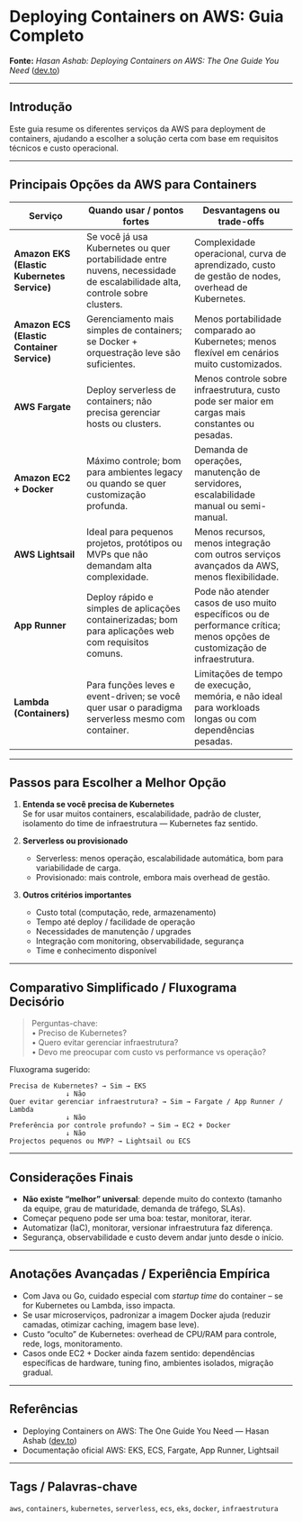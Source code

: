 # Deploying Containers on AWS: Guia Completo

**Fonte:** *Hasan Ashab: Deploying Containers on AWS: The One Guide You Need* ([dev.to](https://dev.to/hasan_ashab/deploying-containers-on-aws-the-one-guide-you-need-18mc))

---

## Introdução

Este guia resume os diferentes serviços da AWS para deployment de containers, ajudando a escolher a solução certa com base em requisitos técnicos e custo operacional.

---

## Principais Opções da AWS para Containers

| Serviço | Quando usar / pontos fortes | Desvantagens ou trade-offs |
|---|---|---|
| **Amazon EKS (Elastic Kubernetes Service)** | Se você já usa Kubernetes ou quer portabilidade entre nuvens, necessidade de escalabilidade alta, controle sobre clusters. | Complexidade operacional, curva de aprendizado, custo de gestão de nodes, overhead de Kubernetes. |
| **Amazon ECS (Elastic Container Service)** | Gerenciamento mais simples de containers; se Docker + orquestração leve são suficientes. | Menos portabilidade comparado ao Kubernetes; menos flexível em cenários muito customizados. |
| **AWS Fargate** | Deploy serverless de containers; não precisa gerenciar hosts ou clusters. | Menos controle sobre infraestrutura, custo pode ser maior em cargas mais constantes ou pesadas. |
| **Amazon EC2 + Docker** | Máximo controle; bom para ambientes legacy ou quando se quer customização profunda. | Demanda de operações, manutenção de servidores, escalabilidade manual ou semi-manual. |
| **AWS Lightsail** | Ideal para pequenos projetos, protótipos ou MVPs que não demandam alta complexidade. | Menos recursos, menos integração com outros serviços avançados da AWS, menos flexibilidade. |
| **App Runner** | Deploy rápido e simples de aplicações containerizadas; bom para aplicações web com requisitos comuns. | Pode não atender casos de uso muito específicos ou de performance crítica; menos opções de customização de infraestrutura. |
| **Lambda (Containers)** | Para funções leves e event-driven; se você quer usar o paradigma serverless mesmo com container. | Limitações de tempo de execução, memória, e não ideal para workloads longas ou com dependências pesadas. |

---

## Passos para Escolher a Melhor Opção

1. **Entenda se você precisa de Kubernetes**  
   Se for usar muitos containers, escalabilidade, padrão de cluster, isolamento do time de infraestrutura — Kubernetes faz sentido.

2. **Serverless ou provisionado**  
   - Serverless: menos operação, escalabilidade automática, bom para variabilidade de carga.  
   - Provisionado: mais controle, embora mais overhead de gestão.

3. **Outros critérios importantes**  
   - Custo total (computação, rede, armazenamento)  
   - Tempo até deploy / facilidade de operação  
   - Necessidades de manutenção / upgrades  
   - Integração com monitoring, observabilidade, segurança  
   - Time e conhecimento disponível  

---

## Comparativo Simplificado / Fluxograma Decisório

> Perguntas-chave:  
> • Preciso de Kubernetes?  
> • Quero evitar gerenciar infraestrutura?  
> • Devo me preocupar com custo vs performance vs operação?  

Fluxograma sugerido:

```
Precisa de Kubernetes? → Sim → EKS  
              ↓ Não  
Quer evitar gerenciar infraestrutura? → Sim → Fargate / App Runner / Lambda  
              ↓ Não  
Preferência por controle profundo? → Sim → EC2 + Docker  
              ↓ Não  
Projectos pequenos ou MVP? → Lightsail ou ECS  
```

---

## Considerações Finais

- **Não existe “melhor” universal**: depende muito do contexto (tamanho da equipe, grau de maturidade, demanda de tráfego, SLAs).  
- Começar pequeno pode ser uma boa: testar, monitorar, iterar.  
- Automatizar (IaC), monitorar, versionar infraestrutura faz diferença.  
- Segurança, observabilidade e custo devem andar junto desde o início.

---

## Anotações Avançadas / Experiência Empírica

- Com Java ou Go, cuidado especial com *startup time* do container – se for Kubernetes ou Lambda, isso impacta.  
- Se usar microserviços, padronizar a imagem Docker ajuda (reduzir camadas, otimizar caching, imagem base leve).  
- Custo “oculto” de Kubernetes: overhead de CPU/RAM para controle, rede, logs, monitoramento.  
- Casos onde EC2 + Docker ainda fazem sentido: dependências específicas de hardware, tuning fino, ambientes isolados, migração gradual.

---

## Referências

- Deploying Containers on AWS: The One Guide You Need — Hasan Ashab ([dev.to](https://dev.to/hasan_ashab/deploying-containers-on-aws-the-one-guide-you-need-18mc))  
- Documentação oficial AWS: EKS, ECS, Fargate, App Runner, Lightsail  

---

## Tags / Palavras-chave

`aws`, `containers`, `kubernetes`, `serverless`, `ecs`, `eks`, `docker`, `infraestrutura`
